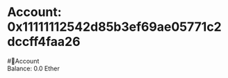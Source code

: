 
Account: 0x11111112542d85b3ef69ae05771c2dccff4faa26
===================================================
  
#📜Account  
Balance: 0.0 Ether